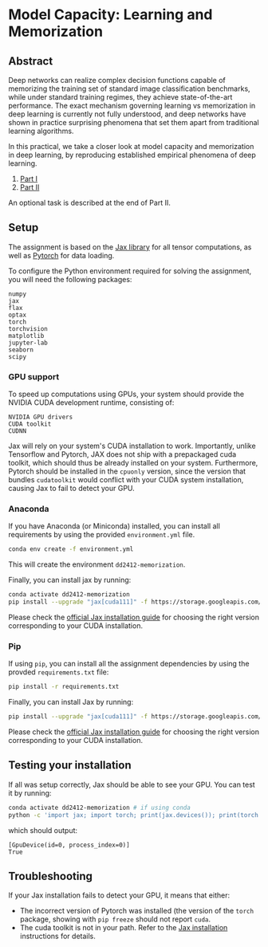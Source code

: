 # Model Capacity: Learning and Memorization

## Abstract

Deep networks can realize complex decision functions capable of memorizing the training set of standard image classification benchmarks, while under standard training regimes, they achieve state-of-the-art performance. The exact mechanism governing learning vs memorization in deep learning is currently not fully understood, and deep networks have shown in practice surprising phenomena that set them apart from traditional learning algorithms.

In this practical, we take a closer look at model capacity and memorization in deep learning, by reproducing established empirical phenomena of deep learning.

1. [Part I](./PartI.ipynb)
2. [Part II](./PartII.ipynb)

An optional task is described at the end of Part II.

## Setup

The assignment is based on the [Jax library](https://github.com/google/jax) for all tensor computations, as well as [Pytorch](https://pytorch.org/) for data loading. 

To configure the Python environment required for solving the assignment, you will need the following packages:
```
numpy
jax
flax
optax
torch
torchvision
matplotlib
jupyter-lab
seaborn
scipy
```

### GPU support
To speed up computations using GPUs, your system should provide the NVIDIA CUDA development runtime, consisting of:
```
NVIDIA GPU drivers
CUDA toolkit
CUDNN
```
Jax will rely on your system's CUDA installation to work. Importantly, unlike Tensorflow and Pytorch, JAX does not ship with a prepackaged cuda toolkit, which should thus be already installed on your system. Furthermore, Pytorch should be installed in the `cpuonly` version, since the version that bundles `cudatoolkit` would conflict with your CUDA system installation, causing Jax to fail to detect your GPU.

### Anaconda

If you have Anaconda (or Miniconda) installed, you can install all requirements by using the provided `environment.yml` file.
```bash
conda env create -f environment.yml
```
This will create the environment `dd2412-memorization`.

Finally, you can install jax by running:
```bash
conda activate dd2412-memorization
pip install --upgrade "jax[cuda111]" -f https://storage.googleapis.com/jax-releases/jax_releases.html
```
Please check the [official Jax installation guide](https://github.com/google/jax#pip-installation-gpu-cuda) for choosing the right version corresponding to your CUDA installation.

### Pip

If using `pip`, you can install all the assignment dependencies by using the provded `requirements.txt` file:
```bash
pip install -r requirements.txt
```

Finally, you can install Jax by running:
```bash
pip install --upgrade "jax[cuda111]" -f https://storage.googleapis.com/jax-releases/jax_releases.html
```
Please check the [official Jax installation guide](https://github.com/google/jax#pip-installation-gpu-cuda) for choosing the right version corresponding to your CUDA installation.

## Testing your installation
If all was setup correctly, Jax should be able to see your GPU. You can test it by running:
```bash
conda activate dd2412-memorization # if using conda
python -c 'import jax; import torch; print(jax.devices()); print(torch.cuda.is_available())'
```
which should output:
```
[GpuDevice(id=0, process_index=0)]
True
```

## Troubleshooting
If your Jax installation fails to detect your GPU, it means that either:
* The incorrect version of Pytorch was installed (the version of the `torch` package, showing with `pip freeze` should not report `cuda`.
* The cuda toolkit is not in your path. Refer to the [Jax installation](https://github.com/google/jax#pip-installation-gpu-cuda) instructions for details.
